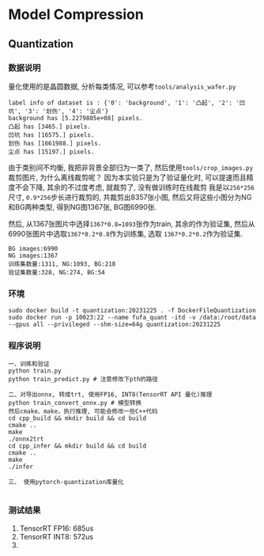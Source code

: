 # Model Compression
## Quantization
### 数据说明
量化使用的是晶圆数据, 分析每类情况, 可以参考`tools/analysis_wafer.py`
```shell
label info of dataset is : {'0': 'background', '1': '凸起', '2': '凹坑', '3': '划伤', '4': '尘点'}
background has [5.2279805e+08] pixels.
凸起 has [3465.] pixels.
凹坑 has [16575.] pixels.
划伤 has [1661988.] pixels.
尘点 has [15197.] pixels.
```
由于类别间不均衡, 我把非背景全部归为一类了, 然后使用`tools/crop_images.py`裁剪图片, 为什么离线裁剪呢？
因为本实验只是为了验证量化时, 可以提速而且精度不会下降, 其余的不过度考虑, 就裁剪了, 没有做训练时在线裁剪
我是以`256*256`尺寸, `0.9*256`步长进行裁剪的, 共裁剪出8357张小图, 然后又将这些小图分为NG和BG两种类型, 
得到NG图1367张, BG图6990张.

然后, 从1367张图片中选择`1367*0.8=1093`张作为train, 其余的作为验证集, 然后从6990张图片中选取`1367*0.2*0.8`作为训练集, 选取
`1367*0.2*0.2`作为验证集.
```shell
BG images:6990
NG images:1367
训练集数量:1311, NG:1093, BG:218
验证集数量:328, NG:274, BG:54
```

### 环境
```shell
sudo docker build -t quantization:20231225 . -f DockerFileQuantization
sudo docker run -p 10023:22 --name fufa_quant -itd -v /data:/root/data --gpus all --privileged --shm-size=64g quantization:20231225
```

### 程序说明
```shell
一、训练和验证
python train.py
python train_predict.py # 注意修改下pth的路径

二、对导出onnx, 转成trt, 使用FP16, INT8(TensorRT API 量化)推理
python train_convert_onnx.py # 模型转换
然后cmake、make，执行推理, 可能会修改一些C++代码
cd cpp_build && mkdir build && cd build
cmake ..
make
./onnx2trt
cd cpp_infer && mkdir build && cd build
cmake ..
make
./infer

三、 使用pytorch-quantization库量化


```
### 测试结果
1. TensorRT FP16: 685us
2. TensorRT INT8: 572us
3. 
